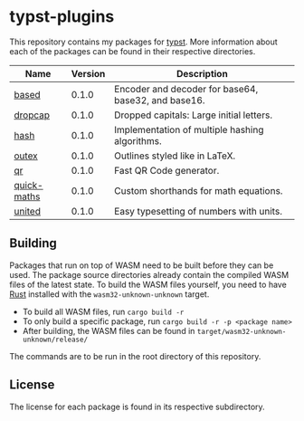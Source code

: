 # typst-plugins

This repository contains my packages for [typst](https://github.com/typst/typst). More information about each of the packages can be found in their respective directories.

| Name                        | Version | Description                                         |
|-----------------------------|---------|-----------------------------------------------------|
| [based](based/)             |  0.1.0  | Encoder and decoder for base64, base32, and base16. |
| [dropcap](dropcap/)         |  0.1.0  | Dropped capitals: Large initial letters.            |
| [hash](hash/)               |  0.1.0  | Implementation of multiple hashing algorithms.      |
| [outex](outex/)             |  0.1.0  | Outlines styled like in LaTeX.                      |
| [qr](qr/)                   |  0.1.0  | Fast QR Code generator.                             |
| [quick-maths](quick-maths/) |  0.1.0  | Custom shorthands for math equations.               |
| [united](united/)           |  0.1.0  | Easy typesetting of numbers with units.             |

## Building
Packages that run on top of WASM need to be built before they can be used. The package source directories already contain the compiled WASM files of the latest state. To build the WASM files yourself, you need to have [Rust](https://www.rust-lang.org/) installed with the `wasm32-unknown-unknown` target.

- To build all WASM files, run `cargo build -r`
- To only build a specific package, run `cargo build -r -p <package name>`
- After building, the WASM files can be found in `target/wasm32-unknown-unknown/release/`

The commands are to be run in the root directory of this repository.

## License
The license for each package is found in its respective subdirectory.
